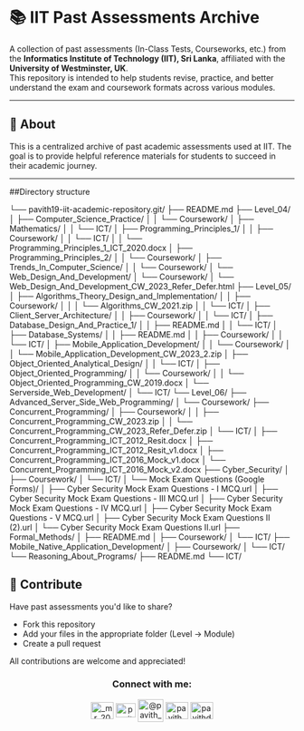 # 📚 IIT Past Assessments Archive

A collection of past assessments (In-Class Tests, Courseworks, etc.) from the **Informatics Institute of Technology (IIT), Sri Lanka**, affiliated with the **University of Westminster, UK**.  
This repository is intended to help students revise, practice, and better understand the exam and coursework formats across various modules.

---

## 📌 About

This is a centralized archive of past academic assessments used at IIT. The goal is to provide helpful reference materials for students to succeed in their academic journey.

---

##Directory structure

└── pavith19-iit-academic-repository.git/
    ├── README.md
    ├── Level_04/
    │   ├── Computer_Science_Practice/
    │   │   └── Coursework/
    │   ├── Mathematics/
    │   │   └── ICT/
    │   ├── Programming_Principles_1/
    │   │   ├── Coursework/
    │   │   └── ICT/
    │   │       └── Programming_Principles_1_ICT_2020.docx
    │   ├── Programming_Principles_2/
    │   │   └── Coursework/
    │   ├── Trends_In_Computer_Science/
    │   │   └── Coursework/
    │   └── Web_Design_And_Development/
    │       └── Coursework/
    │           └── Web_Design_And_Development_CW_2023_Refer_Defer.html
    ├── Level_05/
    │   ├── Algorithms_Theory_Design_and_Implementation/
    │   │   ├── Coursework/
    │   │   │   └── Algorithms_CW_2021.zip
    │   │   └── ICT/
    │   ├── Client_Server_Architecture/
    │   │   ├── Coursework/
    │   │   └── ICT/
    │   ├── Database_Design_And_Practice_1/
    │   │   ├── README.md
    │   │   └── ICT/
    │   ├── Database_Systems/
    │   │   ├── README.md
    │   │   ├── Coursework/
    │   │   └── ICT/
    │   ├── Mobile_Application_Development/
    │   │   └── Coursework/
    │   │       └── Mobile_Application_Development_CW_2023_2.zip
    │   ├── Object_Oriented_Analytical_Design/
    │   │   └── ICT/
    │   ├── Object_Oriented_Programming/
    │   │   └── Coursework/
    │   │       └── Object_Oriented_Programming_CW_2019.docx
    │   └── Serverside_Web_Development/
    │       └── ICT/
    └── Level_06/
        ├── Advanced_Server_Side_Web_Programming/
        │   └── Coursework/
        ├── Concurrent_Programming/
        │   ├── Coursework/
        │   │   ├── Concurrent_Programming_CW_2023.zip
        │   │   └── Concurrent_Programming_CW_2023_Refer_Defer.zip
        │   └── ICT/
        │       ├── Concurrent_Programming_ICT_2012_Resit.docx
        │       ├── Concurrent_Programming_ICT_2012_Resit_v1.docx
        │       ├── Concurrent_Programming_ICT_2016_Mock_v1.docx
        │       └── Concurrent_Programming_ICT_2016_Mock_v2.docx
        ├── Cyber_Security/
        │   ├── Coursework/
        │   └── ICT/
        │       └── Mock Exam Questions (Google Forms)/
        │           ├── Cyber Security Mock Exam Questions - I MCQ.url
        │           ├── Cyber Security Mock Exam Questions - III MCQ.url
        │           ├── Cyber Security Mock Exam Questions - IV MCQ.url
        │           ├── Cyber Security Mock Exam Questions - V MCQ.url
        │           ├── Cyber Security Mock Exam Questions II (2).url
        │           └── Cyber Security Mock Exam Questions II.url
        ├── Formal_Methods/
        │   ├── README.md
        │   ├── Coursework/
        │   └── ICT/
        ├── Mobile_Native_Application_Development/
        │   ├── Coursework/
        │   └── ICT/
        └── Reasoning_About_Programs/
            ├── README.md
            └── ICT/

## 🤝 Contribute

Have past assessments you'd like to share?

- Fork this repository
- Add your files in the appropriate folder (Level → Module)
- Create a pull request

All contributions are welcome and appreciated!


<h3 align="center">Connect with me:</h3>
<p align="center">
  <a href="https://instagram.com/_mr_2001__" target="blank"><img align="center" src="https://raw.githubusercontent.com/rahuldkjain/github-profile-readme-generator/master/src/images/icons/Social/instagram.svg" alt="_mr_2001__" height="30" width="40" /></a>
  <a href="https://www.linkedin.com/in/pavith-bambaravanage-465300293/" target="blank"><img align="center" src="https://raw.githubusercontent.com/rahuldkjain/github-profile-readme-generator/master/src/images/icons/Social/linked-in-alt.svg" alt="pavith-bambaravanage-465300293" height="25" width="35" /></a>
  <a href="https://www.hackerrank.com/@pavith_db" target="blank"><img align="center" src="https://raw.githubusercontent.com/rahuldkjain/github-profile-readme-generator/master/src/images/icons/Social/hackerrank.svg" alt="@pavith_db" height="40" width="45" /></a>
  <a href="https://www.leetcode.com/pavith_db" target="blank"><img align="center" src="https://raw.githubusercontent.com/rahuldkjain/github-profile-readme-generator/master/src/images/icons/Social/leet-code.svg" alt="pavith_db" height="30" width="40" /></a>
  <a href="mailto:pavithd2020@gmail.com" target="blank"><img align="center" src="https://github.com/TheDudeThatCode/TheDudeThatCode/raw/master/Assets/Gmail.svg" alt="pavithd2020@gmail.com" height="30" width="40" /></a>
</p>



